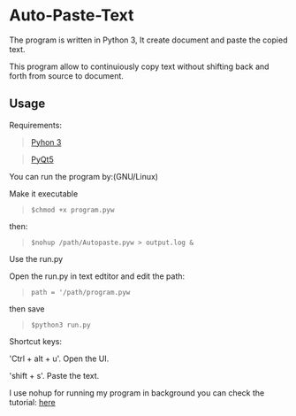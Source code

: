 # Auto-Paste-Text
The program is written in Python 3, It create document and paste the copied text.

This program allow to continuiously  copy text without shifting back and forth from  source to document.

## Usage
Requirements: 

> [Pyhon 3](https://www.python.org/downloads/)

> [PyQt5](https://pypi.org/project/PyQt5)


You can run the program by:(GNU/Linux)

Make it executable

> ```$chmod +x program.pyw```

then:

> ```$nohup /path/Autopaste.pyw > output.log &```

Use the run.py

Open the run.py in text edtitor and edit the path:

> ```path = '/path/program.pyw```

then save

> ```$python3 run.py```

Shortcut keys:
 
 'Ctrl + alt + u'. Open the UI.
 
 'shift + s'. Paste the text. 
 
I use nohup for running my program in background
you can check the tutorial: [here](https://janakiev.com/blog/python-background/)
